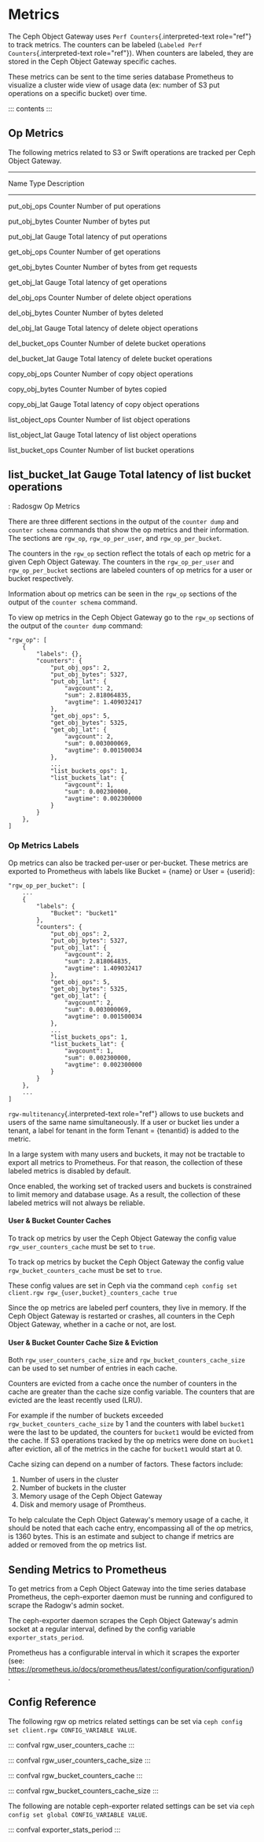 # Metrics

The Ceph Object Gateway uses `Perf Counters`{.interpreted-text
role="ref"} to track metrics. The counters can be labeled
(`Labeled Perf Counters`{.interpreted-text role="ref"}). When counters
are labeled, they are stored in the Ceph Object Gateway specific caches.

These metrics can be sent to the time series database Prometheus to
visualize a cluster wide view of usage data (ex: number of S3 put
operations on a specific bucket) over time.

::: contents
:::

## Op Metrics

The following metrics related to S3 or Swift operations are tracked per
Ceph Object Gateway.

  ---------------------------------------------------------------------------
  Name              Type           Description
  ----------------- -------------- ------------------------------------------
  put_obj_ops       Counter        Number of put operations

  put_obj_bytes     Counter        Number of bytes put

  put_obj_lat       Gauge          Total latency of put operations

  get_obj_ops       Counter        Number of get operations

  get_obj_bytes     Counter        Number of bytes from get requests

  get_obj_lat       Gauge          Total latency of get operations

  del_obj_ops       Counter        Number of delete object operations

  del_obj_bytes     Counter        Number of bytes deleted

  del_obj_lat       Gauge          Total latency of delete object operations

  del_bucket_ops    Counter        Number of delete bucket operations

  del_bucket_lat    Gauge          Total latency of delete bucket operations

  copy_obj_ops      Counter        Number of copy object operations

  copy_obj_bytes    Counter        Number of bytes copied

  copy_obj_lat      Gauge          Total latency of copy object operations

  list_object_ops   Counter        Number of list object operations

  list_object_lat   Gauge          Total latency of list object operations

  list_bucket_ops   Counter        Number of list bucket operations

  list_bucket_lat   Gauge          Total latency of list bucket operations
  ---------------------------------------------------------------------------

  : Radosgw Op Metrics

There are three different sections in the output of the `counter dump`
and `counter schema` commands that show the op metrics and their
information. The sections are `rgw_op`, `rgw_op_per_user`, and
`rgw_op_per_bucket`.

The counters in the `rgw_op` section reflect the totals of each op
metric for a given Ceph Object Gateway. The counters in the
`rgw_op_per_user` and `rgw_op_per_bucket` sections are labeled counters
of op metrics for a user or bucket respectively.

Information about op metrics can be seen in the `rgw_op` sections of the
output of the `counter schema` command.

To view op metrics in the Ceph Object Gateway go to the `rgw_op`
sections of the output of the `counter dump` command:

    "rgw_op": [
        {
            "labels": {},
            "counters": {
                "put_obj_ops": 2,
                "put_obj_bytes": 5327,
                "put_obj_lat": {
                    "avgcount": 2,
                    "sum": 2.818064835,
                    "avgtime": 1.409032417
                },
                "get_obj_ops": 5,
                "get_obj_bytes": 5325,
                "get_obj_lat": {
                    "avgcount": 2,
                    "sum": 0.003000069,
                    "avgtime": 0.001500034
                },
                ...
                "list_buckets_ops": 1,
                "list_buckets_lat": {
                    "avgcount": 1,
                    "sum": 0.002300000,
                    "avgtime": 0.002300000
                }
            }
        },
    ]

### Op Metrics Labels

Op metrics can also be tracked per-user or per-bucket. These metrics are
exported to Prometheus with labels like Bucket = {name} or User =
{userid}:

    "rgw_op_per_bucket": [
        ...
        {
            "labels": {
                "Bucket": "bucket1"
            },
            "counters": {
                "put_obj_ops": 2,
                "put_obj_bytes": 5327,
                "put_obj_lat": {
                    "avgcount": 2,
                    "sum": 2.818064835,
                    "avgtime": 1.409032417
                },
                "get_obj_ops": 5,
                "get_obj_bytes": 5325,
                "get_obj_lat": {
                    "avgcount": 2,
                    "sum": 0.003000069,
                    "avgtime": 0.001500034
                },
                ...
                "list_buckets_ops": 1,
                "list_buckets_lat": {
                    "avgcount": 1,
                    "sum": 0.002300000,
                    "avgtime": 0.002300000
                }
            }
        },
        ...
    ]

`rgw-multitenancy`{.interpreted-text role="ref"} allows to use buckets
and users of the same name simultaneously. If a user or bucket lies
under a tenant, a label for tenant in the form Tenant = {tenantid} is
added to the metric.

In a large system with many users and buckets, it may not be tractable
to export all metrics to Prometheus. For that reason, the collection of
these labeled metrics is disabled by default.

Once enabled, the working set of tracked users and buckets is
constrained to limit memory and database usage. As a result, the
collection of these labeled metrics will not always be reliable.

#### User & Bucket Counter Caches

To track op metrics by user the Ceph Object Gateway the config value
`rgw_user_counters_cache` must be set to `true`.

To track op metrics by bucket the Ceph Object Gateway the config value
`rgw_bucket_counters_cache` must be set to `true`.

These config values are set in Ceph via the command
`ceph config set client.rgw rgw_{user,bucket}_counters_cache true`

Since the op metrics are labeled perf counters, they live in memory. If
the Ceph Object Gateway is restarted or crashes, all counters in the
Ceph Object Gateway, whether in a cache or not, are lost.

#### User & Bucket Counter Cache Size & Eviction

Both `rgw_user_counters_cache_size` and `rgw_bucket_counters_cache_size`
can be used to set number of entries in each cache.

Counters are evicted from a cache once the number of counters in the
cache are greater than the cache size config variable. The counters that
are evicted are the least recently used (LRU).

For example if the number of buckets exceeded
`rgw_bucket_counters_cache_size` by 1 and the counters with label
`bucket1` were the last to be updated, the counters for `bucket1` would
be evicted from the cache. If S3 operations tracked by the op metrics
were done on `bucket1` after eviction, all of the metrics in the cache
for `bucket1` would start at 0.

Cache sizing can depend on a number of factors. These factors include:

1.  Number of users in the cluster
2.  Number of buckets in the cluster
3.  Memory usage of the Ceph Object Gateway
4.  Disk and memory usage of Promtheus.

To help calculate the Ceph Object Gateway\'s memory usage of a cache, it
should be noted that each cache entry, encompassing all of the op
metrics, is 1360 bytes. This is an estimate and subject to change if
metrics are added or removed from the op metrics list.

## Sending Metrics to Prometheus

To get metrics from a Ceph Object Gateway into the time series database
Prometheus, the ceph-exporter daemon must be running and configured to
scrape the Radogw\'s admin socket.

The ceph-exporter daemon scrapes the Ceph Object Gateway\'s admin socket
at a regular interval, defined by the config variable
`exporter_stats_period`.

Prometheus has a configurable interval in which it scrapes the exporter
(see:
<https://prometheus.io/docs/prometheus/latest/configuration/configuration/>).

## Config Reference

The following rgw op metrics related settings can be set via
`ceph config set client.rgw CONFIG_VARIABLE VALUE`.

::: confval
rgw_user_counters_cache
:::

::: confval
rgw_user_counters_cache_size
:::

::: confval
rgw_bucket_counters_cache
:::

::: confval
rgw_bucket_counters_cache_size
:::

The following are notable ceph-exporter related settings can be set via
`ceph config set global CONFIG_VARIABLE VALUE`.

::: confval
exporter_stats_period
:::
